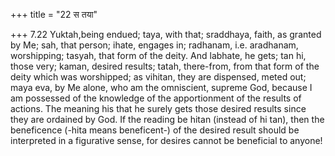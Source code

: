 +++
title = "22 स तया"

+++
7.22 Yuktah,being endued; taya, with that; sraddhaya, faith, as granted
by Me; sah, that person; ihate, engages in; radhanam, i.e. aradhanam,
worshipping; tasyah, that form of the deity. And labhate, he gets; tan
hi, those very; kaman, desired results; tatah, there-from, from that
form of the deity which was worshipped; as vihitan, they are dispensed,
meted out; maya eva, by Me alone, who am the omniscient, supreme God,
because I am possessed of the knowledge of the apportionment of the
results of actions. The meaning his that he surely gets those desired
results since they are ordained by God. If the reading be hitan (instead
of hi tan), then the beneficence (-hita means beneficent-) of the
desired result should be interpreted in a figurative sense, for desires
cannot be beneficial to anyone!
